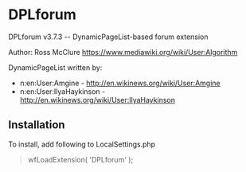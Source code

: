 # DPLforum

DPLforum v3.7.3 -- DynamicPageList-based forum extension

Author: Ross McClure
https://www.mediawiki.org/wiki/User:Algorithm

DynamicPageList written by:
 -  n:en:User:Amgine - http://en.wikinews.org/wiki/User:Amgine
 -  n:en:User:IlyaHaykinson - http://en.wikinews.org/wiki/User:IlyaHaykinson

## Installation

To install, add following to LocalSettings.php
 > wfLoadExtension( 'DPLforum' );
